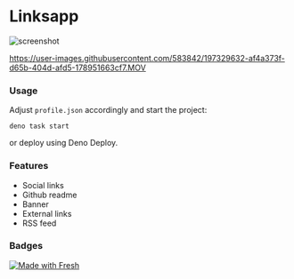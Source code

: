 # Linksapp

![screenshot](https://user-images.githubusercontent.com/19251998/194354182-e9cc256b-07fe-47e6-a2d1-bf3bbf510395.png)

https://user-images.githubusercontent.com/583842/197329632-af4a373f-d65b-404d-afd5-178951663cf7.MOV

### Usage

Adjust `profile.json` accordingly and start the project:

```
deno task start
```

or deploy using Deno Deploy.

### Features

- Social links
- Github readme
- Banner
- External links
- RSS feed

### Badges

[![Made with Fresh](https://fresh.deno.dev/fresh-badge.svg)](https://fresh.deno.dev)
